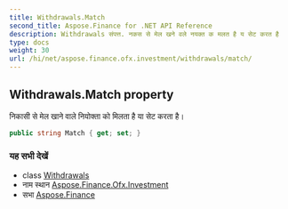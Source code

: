 ```yaml
---
title: Withdrawals.Match
second_title: Aspose.Finance for .NET API Reference
description: Withdrawals संपत्त. नकस से मेल खने वले नयक्त क मलत है य सेट करत है
type: docs
weight: 30
url: /hi/net/aspose.finance.ofx.investment/withdrawals/match/
---
```

## Withdrawals.Match property

निकासी से मेल खाने वाले नियोक्ता को मिलता है या सेट करता है।

```csharp
public string Match { get; set; }
```

### यह सभी देखें

* class [Withdrawals](../)
* नाम स्थान [Aspose.Finance.Ofx.Investment](../../withdrawals/)
* सभा [Aspose.Finance](../../../)


